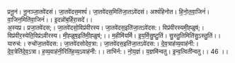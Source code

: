 

  
प्रनू॒नं। नू॒नञ्जा॒तवे॑दसं। जा॒तवे॑दस॒मश्वं॑। जा॒तवे॑दस॒मिति॑जा॒तऽवे॑दसं। अश्वं॑हिनोत। हि॒नो॒त॒वा॒जिनं॑। वा॒जिन॒मिति॑वा॒जिनं॑।। इ॒दन्नो॑ब॒र्हिरा॒सदे॑।।  
अ॒स्यप्र। प्रजा॒तवे॑दस;। जा॒तवे॑दसो॒विप्र॑वीरस्य। जा॒तवे॑दस॒इति॑जा॒तऽवे॑दस:। विप्र॑वीरस्यमी॒ह्ळुष॑;। विप्र॑वीर॒स्येति॒विप्र॑ऽवीरस्य। मी॒ह्ळुष॒इति॑मी॒ह्ळुष॑;।। म॒हीमि॑यर्मि। इ॒य॒र्मि॒सु॒ष्टु॒तिं। सु॒स्तु॒तिमिति॑सु॒ऽस्तु॒तिं।।  
यारुच॑:। रुचो॑जा॒तवे॑दस:। जा॒तवे॑दसोदेव॒त्रा:। जा॒तवे॑दस॒इति॑जा॒तऽवे॑दस:। दे॒व॒त्राह॑व्य॒वाह॑नी:। दे॒व॒त्रेति॑दे॒व॒ऽत्रा। ह॒व्य॒वाह॑नी॒रिति॑ह॒व्य॒ऽवाह॑नी:।। ताभि॑र्न:। नो॒य॒ज्ञं। य॒ज्ञमि॑न्वतु। इ॒न्व॒त्विती॑न्वतु।। 46 ।।  
